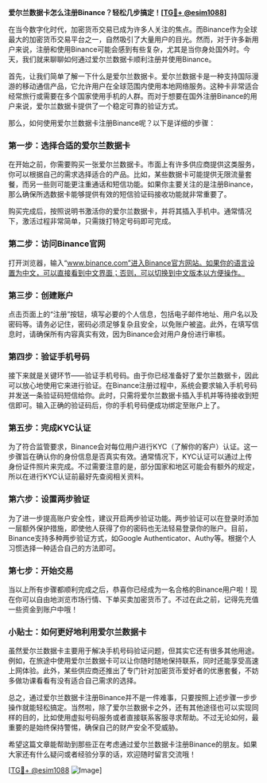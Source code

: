 **爱尔兰数据卡怎么注册Binance？轻松几步搞定！[[TG💪+ @esim1088](https://t.me/s/esim1088)]**

在当今数字化时代，加密货币交易已成为许多人关注的焦点。而Binance作为全球最大的加密货币交易平台之一，自然吸引了大量用户的目光。然而，对于许多新用户来说，注册和使用Binance可能会感到有些复杂，尤其是当你身处国外时。今天，我们就来聊聊如何通过爱尔兰数据卡顺利注册并使用Binance。

首先，让我们简单了解一下什么是爱尔兰数据卡。爱尔兰数据卡是一种支持国际漫游的移动通信产品，它允许用户在全球范围内使用本地网络服务。这种卡非常适合经常旅行或需要在多个国家使用手机的人群。而对于想要在国外注册Binance的用户来说，爱尔兰数据卡提供了一个稳定可靠的验证方式。

那么，如何使用爱尔兰数据卡注册Binance呢？以下是详细的步骤：

### **第一步：选择合适的爱尔兰数据卡**
在开始之前，你需要购买一张爱尔兰数据卡。市面上有许多供应商提供这类服务，你可以根据自己的需求选择适合的产品。比如，某些数据卡可能提供无限流量套餐，而另一些则可能更注重通话和短信功能。如果你主要关注的是注册Binance，那么确保所选数据卡能够提供有效的短信验证码接收功能就非常重要了。

购买完成后，按照说明书激活你的爱尔兰数据卡，并将其插入手机中。通常情况下，激活过程非常简单，只需拨打特定号码即可完成。

### **第二步：访问Binance官网**
打开浏览器，输入“www.binance.com”进入Binance官方网站。如果你的语言设置为中文，可以直接看到中文界面；否则，可以切换到中文版本以方便操作。

### **第三步：创建账户**
点击页面上的“注册”按钮，填写必要的个人信息，包括电子邮件地址、用户名以及密码等。请务必记住，密码必须足够复杂且安全，以免账户被盗。此外，在填写信息时，请确保所有内容真实有效，因为Binance会对用户身份进行审核。

### **第四步：验证手机号码**
接下来就是关键环节——验证手机号码。由于你已经准备好了爱尔兰数据卡，因此可以放心地使用它来进行验证。在Binance注册过程中，系统会要求输入手机号码并发送一条验证码短信给你。此时，只需将爱尔兰数据卡插入手机并等待接收到短信即可。输入正确的验证码后，你的手机号码便成功绑定至账户上了。

### **第五步：完成KYC认证**
为了符合监管要求，Binance会对每位用户进行KYC（了解你的客户）认证。这一步骤旨在确认你的身份信息是否真实有效。通常情况下，KYC认证可以通过上传身份证件照片来完成。不过需要注意的是，部分国家和地区可能会有额外的规定，所以在进行KYC认证前最好先查阅相关资料。

### **第六步：设置两步验证**
为了进一步提高账户安全性，建议开启两步验证功能。两步验证可以在登录时添加一层额外保护措施，即使他人获得了你的密码也无法轻易登录你的账户。目前，Binance支持多种两步验证方式，如Google Authenticator、Authy等。根据个人习惯选择一种适合自己的方法即可。

### **第七步：开始交易**
当以上所有步骤都顺利完成之后，恭喜你已经成为一名合格的Binance用户啦！现在你可以自由地浏览市场行情、下单买卖加密货币了。不过在此之前，记得先充值一些资金到账户中哦！

### **小贴士：如何更好地利用爱尔兰数据卡**
虽然爱尔兰数据卡主要用于解决手机号码验证问题，但其实它还有很多其他用途。例如，在旅途中使用爱尔兰数据卡可以让你随时随地保持联系，同时还能享受高速上网体验。此外，某些供应商还推出了专门针对加密货币爱好者的优惠套餐，不妨多做功课看看有没有适合自己需求的选择。

总之，通过爱尔兰数据卡注册Binance并不是一件难事，只要按照上述步骤一步步操作就能轻松搞定。当然啦，除了爱尔兰数据卡之外，还有其他途径也可以实现同样的目的，比如使用虚拟号码服务或者直接联系客服寻求帮助。不过无论如何，最重要的是始终保持警惕，确保自己的财产安全不受威胁。

希望这篇文章能帮助到那些正在考虑通过爱尔兰数据卡注册Binance的朋友。如果大家还有什么疑问或者经验分享的话，欢迎随时留言交流哦！

[[TG💪+ @esim1088](https://t.me/s/esim1088) ![Image](https://i.postimg.cc/4NQfJmqS/Snipaste-2025-05-13-00-14-12.png)]